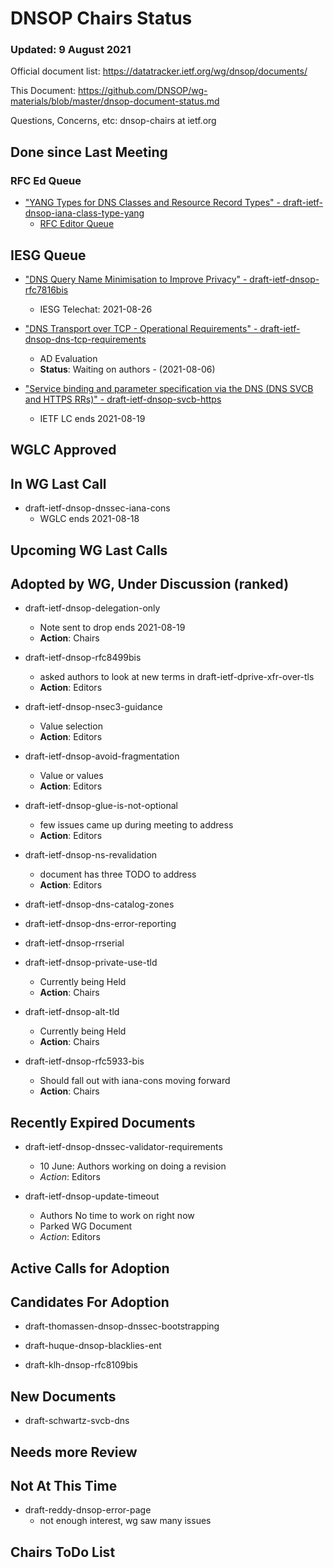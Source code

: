 # DNSOP Chairs Status
### Updated: 9 August 2021

Official document list: https://datatracker.ietf.org/wg/dnsop/documents/

This Document: https://github.com/DNSOP/wg-materials/blob/master/dnsop-document-status.md

Questions, Concerns, etc:  dnsop-chairs at ietf.org

## Done since Last Meeting

###  RFC Ed Queue

* ["YANG Types for DNS Classes and Resource Record Types" - draft-ietf-dnsop-iana-class-type-yang](https://datatracker.ietf.org/doc/draft-ietf-dnsop-iana-class-type-yang/)
   - [RFC Editor Queue](https://www.rfc-editor.org/current_queue.php)

## IESG Queue

* ["DNS Query Name Minimisation to Improve Privacy" - draft-ietf-dnsop-rfc7816bis](https://datatracker.ietf.org/doc/draft-ietf-dnsop-rfc7816bis/)
    - IESG Telechat: 2021-08-26

* ["DNS Transport over TCP - Operational Requirements" - draft-ietf-dnsop-dns-tcp-requirements](https://datatracker.ietf.org/doc/draft-ietf-dnsop-dns-tcp-requirements/)
    - AD Evaluation
    - **Status**: Waiting on authors - (2021-08-06)

* ["Service binding and parameter specification via the DNS (DNS SVCB and HTTPS RRs)" - draft-ietf-dnsop-svcb-https](https://datatracker.ietf.org/doc/draft-ietf-dnsop-svcb-https/)
    - IETF LC ends 2021-08-19

## WGLC Approved

## In WG Last Call

* draft-ietf-dnsop-dnssec-iana-cons
    - WGLC ends 2021-08-18

## Upcoming WG Last Calls

## Adopted by WG, Under Discussion (ranked)

* draft-ietf-dnsop-delegation-only
    - Note sent to drop ends 2021-08-19
    - **Action**: Chairs 

* draft-ietf-dnsop-rfc8499bis
    - asked authors to look at new terms in draft-ietf-dprive-xfr-over-tls
    - **Action**: Editors 

* draft-ietf-dnsop-nsec3-guidance
    - Value selection
    - **Action**: Editors

* draft-ietf-dnsop-avoid-fragmentation
    - Value or values
    - **Action**: Editors
     
* draft-ietf-dnsop-glue-is-not-optional
    - few issues came up during meeting to address
    - **Action**: Editors

* draft-ietf-dnsop-ns-revalidation
    - document has three TODO to address
    - **Action**: Editors

* draft-ietf-dnsop-dns-catalog-zones

* draft-ietf-dnsop-dns-error-reporting

* draft-ietf-dnsop-rrserial

* draft-ietf-dnsop-private-use-tld
    - Currently being Held
    - **Action**: Chairs

* draft-ietf-dnsop-alt-tld
    - Currently being Held
    - **Action**: Chairs

* draft-ietf-dnsop-rfc5933-bis
    - Should fall out with iana-cons moving forward
    - **Action**: Chairs

## Recently Expired Documents

* draft-ietf-dnsop-dnssec-validator-requirements
    - 10 June: Authors working on doing a revision
    - *Action*: Editors

* draft-ietf-dnsop-update-timeout
    - Authors No time to work on right now
    - Parked WG Document
    - *Action*: Editors

## Active Calls for Adoption

## Candidates For Adoption

* draft-thomassen-dnsop-dnssec-bootstrapping

* draft-huque-dnsop-blacklies-ent

* draft-klh-dnsop-rfc8109bis

## New Documents

* draft-schwartz-svcb-dns

## Needs more Review

## Not At This Time

* draft-reddy-dnsop-error-page
    -  not enough interest, wg saw many issues

## Chairs ToDo List 

